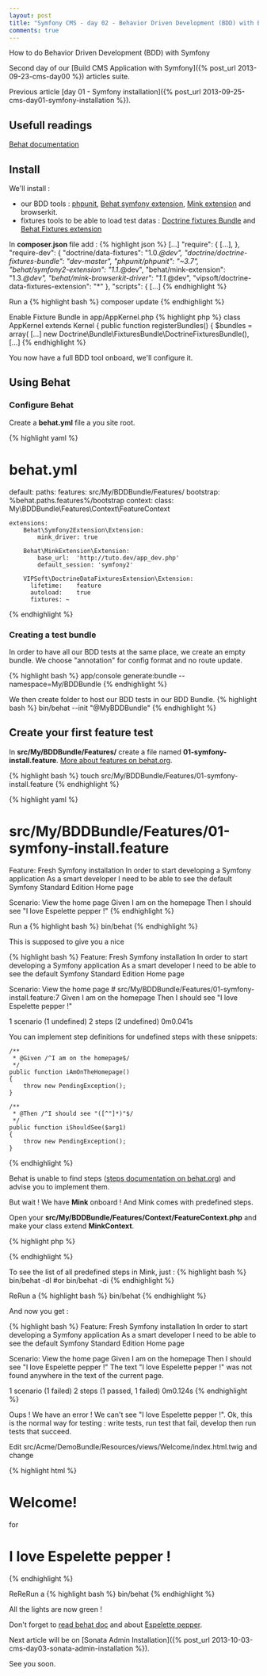 ```yaml
---
layout: post
title: "Symfony CMS - day 02 - Behavior Driven Development (BDD) with Behat and Mink"
comments: true
---
```


How to do Behavior Driven Development (BDD) with Symfony

Second day of our [Build CMS Application with Symfony]({% post_url 2013-09-23-cms-day00 %}) articles suite.

Previous article [day 01 - Symfony installation]({% post_url 2013-09-25-cms-day01-symfony-installation %}).

## Usefull readings

[Behat documentation](http://behat.org/)

## Install

We'll install :

  - our BDD tools : [phpunit](https://github.com/sebastianbergmann/phpunit/), [Behat symfony extension](http://extensions.behat.org/symfony2/), [Mink extension](http://extensions.behat.org/mink/) and browserkit.
  - fixtures tools to be able to load test datas : [Doctrine fixtures Bundle](http://symfony.com/doc/current/bundles/DoctrineFixturesBundle/) and [Behat Fixtures extension](http://extensions.behat.org/doctrine-data-fixtures/)

In **composer.json** file add :
{% highlight json %}
[...]
    "require": {
        [...],
    },
    "require-dev": {
        "doctrine/data-fixtures": "1.0.*@dev",
        "doctrine/doctrine-fixtures-bundle": "dev-master",
        "phpunit/phpunit": "~3.7",
        "behat/symfony2-extension": "1.1.*@dev",
        "behat/mink-extension": "1.3.*@dev",
        "behat/mink-browserkit-driver": "1.1.*@dev",
        "vipsoft/doctrine-data-fixtures-extension": "*"
    },
    "scripts": {
[...]
{% endhighlight %}

Run a
{% highlight bash %}
composer update
{% endhighlight %}

Enable Fixture Bundle in app/AppKernel.php
{% highlight php %}
class AppKernel extends Kernel
{
    public function registerBundles()
    {
        $bundles = array(
          [...]
          new Doctrine\Bundle\FixturesBundle\DoctrineFixturesBundle(),
[...]
{% endhighlight %}

You now have a full BDD tool onboard, we'll configure it.

## Using Behat

### Configure Behat

Create a **behat.yml** file a you site root.

{% highlight yaml %}
# behat.yml
default:
    paths:
        features: src/My/BDDBundle/Features/
        bootstrap: %behat.paths.features%/bootstrap
    context:
        class:  My\BDDBundle\Features\Context\FeatureContext

    extensions:
        Behat\Symfony2Extension\Extension:
            mink_driver: true

        Behat\MinkExtension\Extension:
            base_url:  'http://tuto.dev/app_dev.php'
            default_session: 'symfony2'

        VIPSoft\DoctrineDataFixturesExtension\Extension:
          lifetime:    feature
          autoload:    true
          fixtures: ~
{% endhighlight %}

### Creating a test bundle

In order to have all our BDD tests at the same place, we create an empty bundle.
We choose "annotation" for config format and no route update.

{% highlight bash %}
app/console generate:bundle --namespace=My/BDDBundle
{% endhighlight %}

We then create folder to host our BDD tests in our BDD Bundle.
{% highlight bash %}
bin/behat --init "@MyBDDBundle"
{% endhighlight %}

## Create your first feature test

In **src/My/BDDBundle/Features/** create a file named **01-symfony-install.feature**. [More about features on behat.org](http://docs.behat.org/quick_intro.html#more-about-features).

{% highlight bash %}
touch src/My/BDDBundle/Features/01-symfony-install.feature
{% endhighlight %}

{% highlight yaml %}
# src/My/BDDBundle/Features/01-symfony-install.feature
Feature: Fresh Symfony installation
  In order to start developing a Symfony application
  As a smart developer
  I need to be able to see the default Symfony Standard Edition Home page

  Scenario: View the home page
    Given I am on the homepage
    Then I should see "I love Espelette pepper !"
{% endhighlight %}

Run a
{% highlight bash %}
bin/behat
{% endhighlight %}

This is supposed to give you a nice

{% highlight bash %}
Feature: Fresh Symfony installation
  In order to start developing a Symfony application
  As a smart developer
  I need to be able to see the default Symfony Standard Edition Home page

  Scenario: View the home page # src/My/BDDBundle/Features/01-symfony-install.feature:7
    Given I am on the homepage
    Then I should see "I love Espelette pepper !"

1 scenario (1 undefined)
2 steps (2 undefined)
0m0.041s

You can implement step definitions for undefined steps with these snippets:

    /**
     * @Given /^I am on the homepage$/
     */
    public function iAmOnTheHomepage()
    {
        throw new PendingException();
    }

    /**
     * @Then /^I should see "([^"]*)"$/
     */
    public function iShouldSee($arg1)
    {
        throw new PendingException();
    }
{% endhighlight %}

Behat is unable to find steps ([steps documentation on behat.org](http://docs.behat.org/quick_intro.html#more-about-steps)) and advise you to implement them.

But wait ! We have **Mink** onboard ! And Mink comes with predefined steps.

Open your **src/My/BDDBundle/Features/Context/FeatureContext.php** and make your class extend **MinkContext**.

{% highlight php %}
  <?php

    namespace My\BDDBundle\Features\Context;

    use Behat\Symfony2Extension\Context\KernelAwareInterface,
        Symfony\Component\HttpKernel\KernelInterface;

    use Behat\Behat\Exception\PendingException;
    use Behat\MinkExtension\Context\MinkContext;

    /**
     * Feature context.
     */
    class FeatureContext extends MinkContext
                      implements KernelAwareInterface
    {
      ...
    }
  ?>
{% endhighlight %}

To see the list of all predefined steps in Mink, just :
{% highlight bash %}
bin/behat -dl
#or
bin/behat -di
{% endhighlight %}

ReRun a
{% highlight bash %}
bin/behat
{% endhighlight %}

And now you get :

{% highlight bash %}
Feature: Fresh Symfony installation
  In order to start developing a Symfony application
  As a smart developer
  I need to be able to see the default Symfony Standard Edition Home page

  Scenario: View the home page
    Given I am on the homepage
    Then I should see "I love Espelette pepper !"
      The text "I love Espelette pepper !" was not found anywhere in the text of the current page.

1 scenario (1 failed)
2 steps (1 passed, 1 failed)
0m0.124s
{% endhighlight %}

Oups ! We have an error ! We can't see "I love Espelette pepper !".
Ok, this is the normal way for testing : write tests, run test that fail, develop then run tests that succeed.

Edit src/Acme/DemoBundle/Resources/views/Welcome/index.html.twig and change

{% highlight html %}
<h1 class="title">Welcome!</h1>
for
<h1 class="title">I love Espelette pepper !</h1>
{% endhighlight %}

ReReRun a
{% highlight bash %}
bin/behat
{% endhighlight %}

All the lights are now green !

Don't forget to [read behat doc](http://docs.behat.org) and about [Espelette pepper](http://en.wikipedia.org/wiki/Espelette_pepper).

Next article will be on [Sonata Admin Installation]({% post_url 2013-10-03-cms-day03-sonata-admin-installation %}).

See you soon.